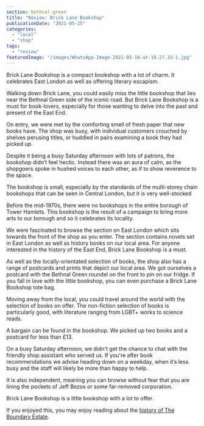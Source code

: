 ```yaml
---
section: bethnal-green
title: "Review: Brick Lane Bookshop"
publicationDate: "2021-05-25"
categories: 
  - "local"
  - "shop"
tags: 
  - "review"
featuredImage: "/images/WhatsApp-Image-2021-05-18-at-19.27.33-1.jpg"
---
```


Brick Lane Bookshop is a compact bookshop with a lot of charm. It celebrates East London as well as offering literary escapism.

Walking down Brick Lane, you could easily miss the little bookshop that lies near the Bethnal Green side of the iconic road. But Brick Lane Bookshop is a must for book-lovers, especially for those wanting to delve into the past and present of the East End.

On entry, we were met by the comforting smell of fresh paper that new books have. The shop was busy, with individual customers crouched by shelves perusing titles, or huddled in pairs examining a book they had picked up. 

Despite it being a busy Saturday afternoon with lots of patrons, the bookshop didn’t feel hectic. Instead there was an aura of calm, as the shopgoers spoke in hushed voices to each other, as if to show reverence to the space. 

The bookshop is small, especially by the standards of the multi-storey chain bookshops that can be seen in Central London, but it is very well-stocked

Before the mid-1970s, there were no bookshops in the entire borough of Tower Hamlets. This bookshop is the result of a campaign to bring more arts to our borough and so it celebrates its locality. 

We were fascinated to browse the section on East London which sits towards the front of the shop as you enter. The section contains novels set in East London as well as history books on our local area. For anyone interested in the history of the East End, Brick Lane Bookshop is a must. 

As well as the locally-orientated selection of books, the shop also has a range of postcards and prints that depict our local area. We got ourselves a postcard with the Bethnal Green roundel on the front to pin on our fridge. If you fall in love with the little bookshop, you can even purchase a Brick Lane Bookshop tote bag.

Moving away from the local, you could travel around the world with the selection of books on offer. The non-fiction selection of books is particularly good, with literature ranging from LGBT+ works to science reads. 

A bargain can be found in the bookshop. We picked up two books and a postcard for less than £13. 

On a busy Saturday afternoon, we didn't get the chance to chat with the friendly shop assistant who served us. If you're after book recommendations we advise heading down on a weekday, when it’s less busy and the staff will likely be more than happy to help.

It is also independent, meaning you can browse without fear that you are lining the pockets of Jeff Bezos or some far-removed corporation. 

Brick Lane Bookshop is a little bookshop with a lot to offer.

If you enjoyed this, you may enjoy reading about the [history of The Boundary Estate](https://bethnalgreenlondon.co.uk/boundary-estate-history-londons-first-council-housing/).
